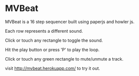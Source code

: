 
# MVBeat

MVBeat is a 16 step sequencer built using paperjs and howler js.

Each row represents a different sound.

Click or touch any rectangle to toggle the sound.

Hit the play button or press 'P' to play the loop.

Click or touch any green rectangle to mute/unmute a track. 

visit http://mvbeat.herokuapp.com/ to try it out.